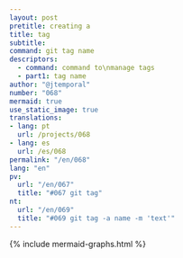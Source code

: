 ```yaml
---
layout: post
pretitle: creating a
title: tag
subtitle:
command: git tag name
descriptors:
  - command: command to\nmanage tags
  - part1: tag name
author: "@jtemporal"
number: "068"
mermaid: true
use_static_image: true
translations:
- lang: pt
  url: /projects/068
- lang: es
  url: /es/068
permalink: "/en/068"
lang: "en"
pv:
  url: "/en/067"
  title: "#067 git tag"
nt:
  url: "/en/069"
  title: "#069 git tag -a name -m 'text'"
---
```


{% include mermaid-graphs.html %}